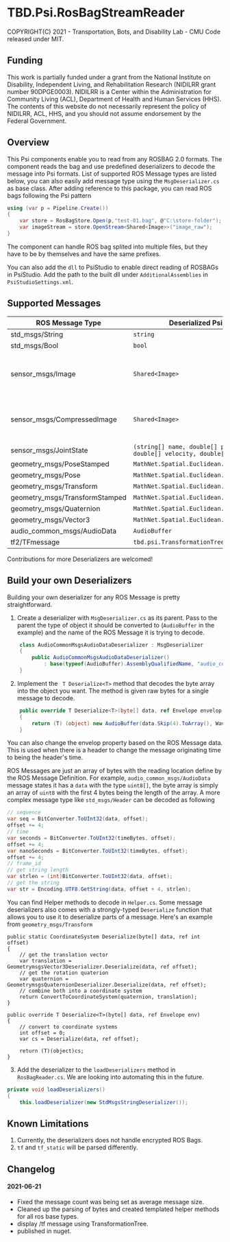 # TBD.Psi.RosBagStreamReader
COPYRIGHT(C) 2021 - Transportation, Bots, and Disability Lab - CMU
Code released under MIT.

## Funding
This work is partially funded under a grant from the National Institute on Disability, Independent Living, and Rehabilitation Research (NIDILRR grant number 90DPGE0003). NIDILRR is a Center within the Administration for Community Living (ACL), Department of Health and Human Services (HHS). The contents of this website do not necessarily represent the policy of NIDILRR, ACL, HHS, and you should not assume endorsement by the Federal Government.

## Overview
This Psi components enable you to read from any ROSBAG 2.0 formats. The component reads the bag and use predefined deserializers to decode the message into Psi formats. List of supported ROS Message types are listed below, you can also easily add message type using the `MsgDeserializer.cs` as base class. After adding reference to this package, you can read ROS bags following the Psi pattern
```csharp
using (var p = Pipeline.Create())
{
    var store = RosBagStore.Open(p,"test-01.bag", @"C:\store-folder");
    var imageStream = store.OpenStream<Shared<Image>>("image_raw");
}
```
The component can handle ROS bag splited into multiple files, but they have to be by themselves and have the same prefixes. 

You can also add the `dll` to PsiStudio to enable direct reading of ROSBAGs in PsiStudio. Add the path to the built dll under `AdditionalAssemblies` in `PsiStudioSettings.xml`.

## Supported Messages
|ROS Message Type | Deserialized Psi Types|Notes|
|---|---|---|
|std_msgs/String| `string` ||
|std_msgs/Bool| `bool` ||
|sensor_msgs/Image| `Shared<Image>` |Only some formats are supported|
|sensor_msgs/CompressedImage| `Shared<Image>` |Only some formats are supported|
|sensor_msgs/JointState| `(string[] name, double[] position, double[] velocity, double[] effort)` ||
|geometry_msgs/PoseStamped| `MathNet.Spatial.Euclidean.CoordinateSystem` ||
|geometry_msgs/Pose| `MathNet.Spatial.Euclidean.CoordinateSystem` ||
|geometry_msgs/Transform| `MathNet.Spatial.Euclidean.CoordinateSystem` ||
|geometry_msgs/TransformStamped| `MathNet.Spatial.Euclidean.CoordinateSystem` ||
|geometry_msgs/Quaternion| `MathNet.Spatial.Euclidean.Quaternion` ||
|geometry_msgs/Vector3| `MathNet.Spatial.Euclidean.Vector3D` ||
|audio_common_msgs/AudioData| `AudioBuffer` ||
|tf2/TFmessage| `tbd.psi.TransformationTree` ||

Contributions for more Deserializers are welcomed!

## Build your own Deserializers
Building your own deserializer for any ROS Message is pretty straightforward.
1. Create a deserializer with `MsgDeserializer.cs` as its parent. Pass to the parent the type of object it should be converted to (`AudioBuffer` in the example) and the name of the ROS Message it is trying to decode. 
```csharp
    class AudioCommonMsgsAudioDataDeserializer : MsgDeserializer
    {
        public AudioCommonMsgsAudioDataDeserializer()
            : base(typeof(AudioBuffer).AssemblyQualifiedName, "audio_common_msgs/AudioData")
    }
```
2. Implement the ` T Deserialize<T>` method that decodes the byte array into the object you want. The method is given raw bytes for a single message to decode.
```csharp
    public override T Deserialize<T>(byte[] data, ref Envelope envelop)
    {
        return (T) (object) new AudioBuffer(data.Skip(4).ToArray(), WaveFormat.Create16kHz1Channel16BitPcm());
    }
```
You can also change the envelop property based on the ROS Message data. This is used when there is a header to change the message originating time to being the header's time.

ROS Messages are just an array of bytes with the reading location define by the ROS Message Definition. For example, `audio_common_msgs/AudioData` message states it has a `data` with the type `uint8[]`, the byte array is simply an array of `uint8` with the first 4 bytes being the length of the array. A more complex message type like `std_msgs/Header` can be decoded as following
 ```csharp
// sequence
var seq = BitConverter.ToUInt32(data, offset);
offset += 4;
// time
var seconds = BitConverter.ToUInt32(timeBytes, offset);
offset += 4;
var nanoSeconds = BitConverter.ToUInt32(timeBytes, offset);
offset += 4;
// frame_id
// get string length
var strlen = (int)BitConverter.ToUInt32(data, offset);
// get the string
var str = Encoding.UTF8.GetString(data, offset + 4, strlen);
 ```
You can find Helper methods to decode in `Helper.cs`. Some message deserializers also comes with a strongly-typed `Deserialize` function that allows you to use it to deserialize parts of a message. Here's an example from `geometry_msgs/Transform`
```
public static CoordinateSystem Deserialize(byte[] data, ref int offset)
{
    // get the translation vector
    var translation = GeometrymsgsVector3Deserializer.Deserialize(data, ref offset);
    // get the rotation quaterion
    var quaternion = GeometrymsgsQuaternionDeserializer.Deserialize(data, ref offset);
    // combine both into a coordinate system
    return ConvertToCoordinateSystem(quaternion, translation);
}

public override T Deserialize<T>(byte[] data, ref Envelope env)
{
    // convert to coordinate systems
    int offset = 0;
    var cs = Deserialize(data, ref offset);

    return (T)(object)cs;
}
```


3. Add the deserializer to the `loadDeserializers` method in `RosBagReader.cs`. We are looking into automating this in the future.
```csharp
private void loadDeserializers()
{
    this.loadDeserializer(new StdMsgsStringDeserializer());
```

## Known Limitations
1. Currently, the deserializers does not handle encrypted ROS Bags.
2. `tf` and `tf_static` will be parsed differently.

## Changelog
#### 2021-06-21
- Fixed the message count was being set as average message size.
- Cleaned up the parsing of bytes and created templated helper methods for all ros base types.
- display /tf message using TransformationTree.
- published in nuget.